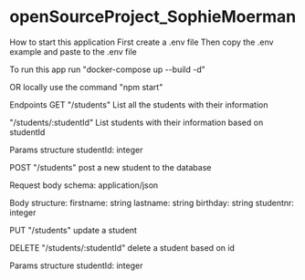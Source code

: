 # openSourceProject_SophieMoerman
How to start this application
First create a .env file Then copy the .env example and paste to the .env file

To run this app run "docker-compose up --build -d"

OR locally use the command "npm start"

Endpoints
GET
"/students" 
List all the students with their information

"/students/:studentId" 
List students with their information based on studentId

Params structure
studentId: integer

POST
"/students" 
post a new student to the database

Request body schema: application/json

Body structure:
firstname: string lastname: string birthday: string studentnr: integer

PUT
"/students" 
update a student


DELETE
"/students/:studentId" 
delete a student based on id

Params structure
studentId: integer